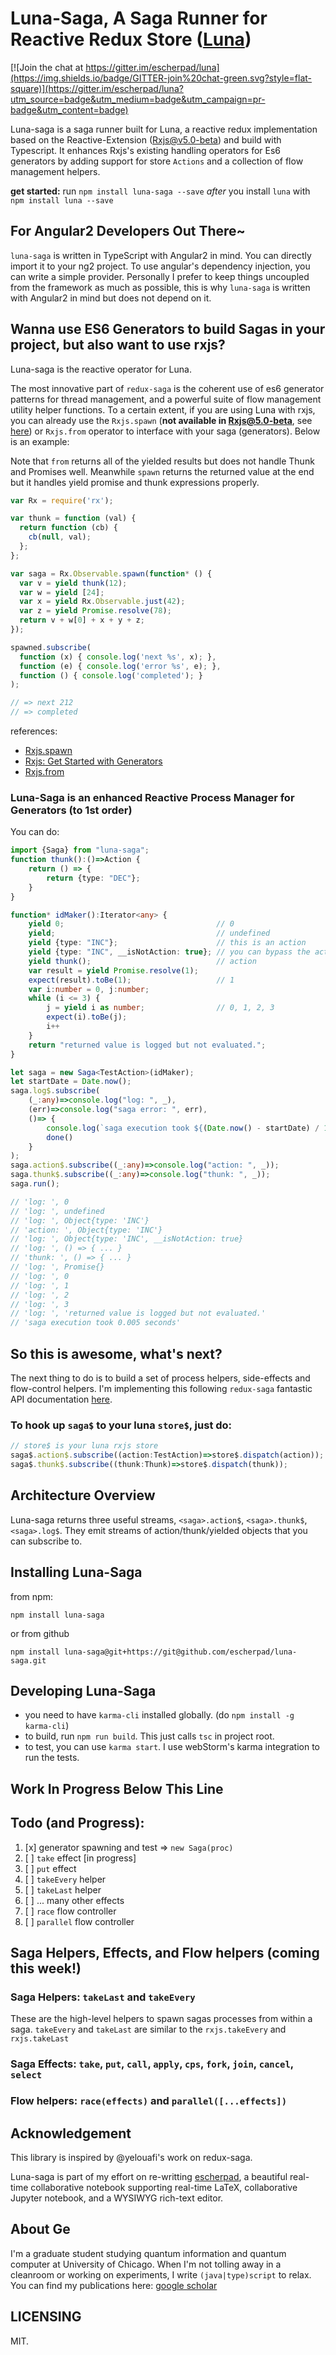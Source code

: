 # Luna-Saga, A Saga Runner for Reactive Redux Store ([Luna](https://github.com/escherpad/luna))

[![Join the chat at https://gitter.im/escherpad/luna](https://img.shields.io/badge/GITTER-join%20chat-green.svg?style=flat-square)](https://gitter.im/escherpad/luna?utm_source=badge&utm_medium=badge&utm_campaign=pr-badge&utm_content=badge)

Luna-saga is a saga runner built for Luna, a reactive redux implementation based on the Reactive-Extension (Rxjs@v5.0-beta) and build with Typescript. It enhances Rxjs's existing handling operators for Es6 generators by adding support for store `Actions` and a collection of flow management helpers. 

**get started:** run `npm install luna-saga --save` *after* you install `luna` with `npm install luna --save`

## For Angular2 Developers Out There~

`luna-saga` is written in TypeScript with Angular2 in mind. You can directly import it to your ng2 project. To use angular's dependency injection, you can write a simple provider. Personally I prefer to keep things uncoupled from the framework as much as possible, this is why `luna-saga` is written with Angular2 in mind but does not depend on it.

## Wanna use ES6 Generators to build Sagas in your project, but also want to use rxjs?

Luna-saga is the reactive operator for Luna.

The most innovative part of `redux-saga` is the coherent use of es6 generator patterns for thread management, and a powerful suite of flow management utility helper functions. To a certain extent, if you are using Luna with rxjs, you can already use the `Rxjs.spawn` (**not available in Rxjs@5.0-beta**, see [here](https://github.com/ReactiveX/rxjs/issues/1497)) or `Rxjs.from` operator to interface with your saga (generators). Below is an example:

Note that `from` returns all of the yielded results but does not handle Thunk and Promises well. 
Meanwhile `spawn` returns the returned value at the end but it handles yield promise and thunk expressions properly.

```javascript
var Rx = require('rx');

var thunk = function (val) {
  return function (cb) {
    cb(null, val);
  };
};

var saga = Rx.Observable.spawn(function* () {
  var v = yield thunk(12);
  var w = yield [24];
  var x = yield Rx.Observable.just(42);
  var z = yield Promise.resolve(78);
  return v + w[0] + x + y + z;
});

spawned.subscribe(
  function (x) { console.log('next %s', x); },
  function (e) { console.log('error %s', e); },
  function () { console.log('completed'); }
);

// => next 212
// => completed

```

references: 
- [Rxjs.spawn](https://github.com/Reactive-Extensions/RxJS/blob/master/doc/api/core/operators/spawn.md)
- [Rxjs: Get Started with Generators](https://github.com/Reactive-Extensions/RxJS/blob/master/doc/gettingstarted/generators.md)
- [Rxjs.from](https://github.com/Reactive-Extensions/RxJS/blob/master/doc/api/core/operators/from.md)

### Luna-Saga is an enhanced Reactive Process Manager for Generators (to 1st order)

You can do: 

```typescript
import {Saga} from "luna-saga";
function thunk():()=>Action {
    return () => {
        return {type: "DEC"};
    }
}

function* idMaker():Iterator<any> {
    yield 0;                                  // 0
    yield;                                    // undefined
    yield {type: "INC"};                      // this is an action
    yield {type: "INC", __isNotAction: true}; // you can bypass the action detection
    yield thunk();                            // action
    var result = yield Promise.resolve(1);
    expect(result).toBe(1);                   // 1
    var i:number = 0, j:number;
    while (i <= 3) {
        j = yield i as number;                // 0, 1, 2, 3
        expect(i).toBe(j);
        i++
    }
    return "returned value is logged but not evaluated.";
}

let saga = new Saga<TestAction>(idMaker);
let startDate = Date.now();
saga.log$.subscribe(
    (_:any)=>console.log("log: ", _),
    (err)=>console.log("saga error: ", err),
    ()=> {
        console.log(`saga execution took ${(Date.now() - startDate) / 1000} seconds`);
        done()
    }
);
saga.action$.subscribe((_:any)=>console.log("action: ", _));
saga.thunk$.subscribe((_:any)=>console.log("thunk: ", _));
saga.run();

// 'log: ', 0
// 'log: ', undefined
// 'log: ', Object{type: 'INC'}
// 'action: ', Object{type: 'INC'}
// 'log: ', Object{type: 'INC', __isNotAction: true}
// 'log: ', () => { ... }
// 'thunk: ', () => { ... }
// 'log: ', Promise{}
// 'log: ', 0
// 'log: ', 1
// 'log: ', 2
// 'log: ', 3
// 'log: ', 'returned value is logged but not evaluated.'
// 'saga execution took 0.005 seconds'
```


## So this is awesome, what's next?

The next thing to do is to build a set of process helpers, side-effects and flow-control helpers. I'm implementing this following `redux-saga` fantastic API documentation [here](http://yelouafi.github.io/redux-saga/docs/api/index.html).

### To hook up `saga$` to your luna `store$`, just do:

```javascript
// store$ is your luna rxjs store
saga$.action$.subscribe((action:TestAction)=>store$.dispatch(action));
saga$.thunk$.subscribe((thunk:Thunk)=>store$.dispatch(thunk));
```

## Architecture Overview

Luna-saga returns three useful streams, `<saga>.action$`, `<saga>.thunk$`, `<saga>.log$`. They emit streams of action/thunk/yielded objects that you can subscribe to. 

## Installing Luna-Saga

from npm: 
```shell
npm install luna-saga
```

or from github
```shell
npm install luna-saga@git+https://git@github.com/escherpad/luna-saga.git 
```

## Developing Luna-Saga

- you need to have `karma-cli` installed globally. (do `npm install -g karma-cli`)
- to build, run `npm run build`. This just calls `tsc` in project root.
- to test, you can use `karma start`. I use webStorm's karma integration to run the tests.

Work In Progress Below This Line
----

## Todo (and Progress):

1. [x] generator spawning and test => `new Saga(proc)`
2. [ ] `take` effect [in progress]
3. [ ] `put` effect 
4. [ ] `takeEvery` helper
5. [ ] `takeLast` helper
6. [ ] ... many other effects
7. [ ] `race` flow controller
8. [ ] `parallel` flow controller


## Saga Helpers, Effects, and Flow helpers (coming this week!)

### Saga Helpers: `takeLast` and `takeEvery`

These are the high-level helpers to spawn sagas processes from within a saga. `takeEvery` and `takeLast` are similar to the `rxjs.takeEvery` and `rxjs.takeLast`

### Saga Effects: `take`, `put`, `call`, `apply`, `cps`, `fork`, `join`, `cancel`, `select`

### Flow helpers: `race(effects)` and `parallel([...effects])`


## Acknowledgement

This library is inspired by @yelouafi's work on redux-saga.

Luna-saga is part of my effort on re-writting [escherpad](http://www.escherpad.com), a beautiful real-time collaborative notebook supporting real-time LaTeX, collaborative Jupyter notebook, and a WYSIWYG rich-text editor.

## About Ge

I'm a graduate student studying quantum information and quantum computer at University of Chicago. When I'm not tolling away in a cleanroom or working on experiments, I write `(java|type)script` to relax. You can find my publications here: [google scholar](https://scholar.google.com/citations?user=vaQcF6kAAAAJ&hl=en)

## LICENSING

MIT.
